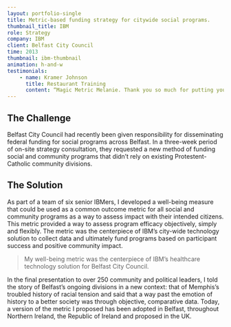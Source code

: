 ```yaml
---
layout: portfolio-single
title: Metric-based funding strategy for citywide social programs.
thumbnail_title: IBM
role: Strategy
company: IBM
client: Belfast City Council
time: 2013
thumbnail: ibm-thumbnail
animation: h-and-w
testimonials:
    - name: Kramer Johnson
      title: Restaurant Training
      content: “Magic Metric Melanie. Thank you so much for putting your heart and soul into finding a solution for our city and embracing the city and its people with open arms.”
---
```


## The Challenge

Belfast City Council had recently been given responsibility for disseminating federal funding for social programs across Belfast. In a three-week period of on-site strategy consultation, they requested a new method of funding social and community programs that didn’t rely on existing Protestent-Catholic community divisions.

## The Solution

As part of a team of six senior IBMers, I developed a well-being measure that could be used as a common outcome metric for all social and community programs as a way to assess impact with their intended citizens. This metric provided a way to assess program efficacy objectively, simply and flexibly. The metric was the centerpiece of IBM’s city-wide technology solution to collect data and ultimately fund programs based on participant success and positive community impact.

> My well-being metric was the centerpiece of IBM’s healthcare technology solution for Belfast City Council.

In the final presentation to over 250 community and political leaders, I told the story of Belfast’s ongoing divisions in a new context: that of Memphis’s troubled history of racial tension and said that a way past the emotion of history to a better society was through objective, comparative data. Today, a version of the metric I proposed has been adopted in Belfast, throughout Northern Ireland, the Republic of Ireland and proposed in the UK.